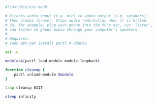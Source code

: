 <!--
.. title: Listen to your phone through your PC speakers
.. slug: listen-to-your-phone-through-your-pc-speakers
.. date: 2015-03-15 10:50:09-05:00
.. tags: Geek,Bash
.. link: 
.. description: 
.. type: text
-->


``` bash
#!/usr/bin/env bash

# Directs audio input (e.g. mic) to audio output (e.g. speakers),
# then sleeps forever. Stops audio redirection when it is killed.
# So, for example, plug your phone into the PC's mic, run 'listen',
# and listen to phone audio through your computer's speakers.
#
# Requires:
# sudo apt-get install pactl # Ubuntu

set -e

module=$(pactl load-module module-loopback)

function cleanup {
    pactl unload-module $module
}

trap cleanup EXIT

sleep infinity
```